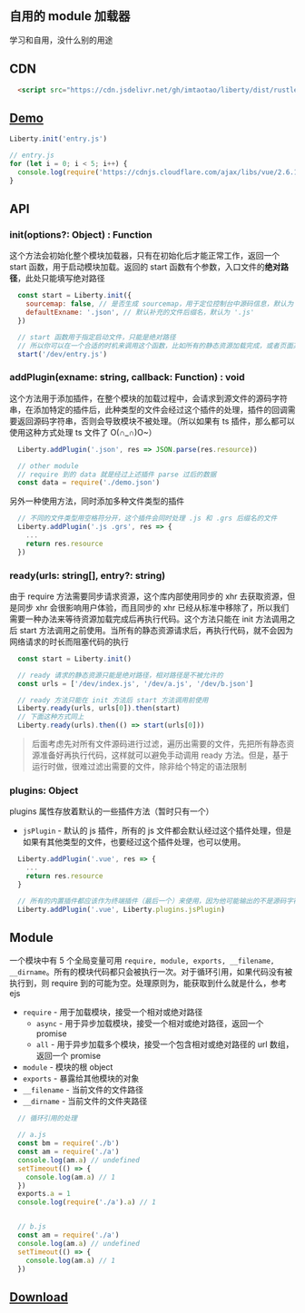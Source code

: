 ## 自用的 module 加载器
学习和自用，没什么别的用途

## CDN
```html
  <script src="https://cdn.jsdelivr.net/gh/imtaotao/liberty/dist/rustle-module.min.js"></script>
```

## [Demo](./dev)
```js
Liberty.init('entry.js')

// entry.js
for (let i = 0; i < 5; i++) {
  console.log(require('https://cdnjs.cloudflare.com/ajax/libs/vue/2.6.10/vue.common.dev.js'));
}
```

## API
### init(options?: Object) : Function
这个方法会初始化整个模块加载器，只有在初始化后才能正常工作，返回一个 start 函数，用于启动模块加载。返回的 start 函数有个参数，入口文件的**绝对路径**，此处只能填写绝对路径

```js
  const start = Liberty.init({
    sourcemap: false, // 是否生成 sourcemap，用于定位控制台中源码信息，默认为 ture
    defaultExname: '.json', // 默认补充的文件后缀名，默认为 '.js'
  })

  // start 函数用于指定启动文件，只能是绝对路径
  // 所以你可以在一个合适的时机来调用这个函数，比如所有的静态资源加载完成，或者页面某些节点渲染完成后
  start('/dev/entry.js')
```

### addPlugin(exname: string, callback: Function) : void
这个方法用于添加插件，在整个模块的加载过程中，会请求到源文件的源码字符串，在添加特定的插件后，此种类型的文件会经过这个插件的处理，插件的回调需要返回源码字符串，否则会导致模块不被处理。（所以如果有 ts 插件，那么都可以使用这种方式处理 ts 文件了 O(∩_∩)O~）

```js
  Liberty.addPlugin('.json', res => JSON.parse(res.resource))

  // other module
  // require 到的 data 就是经过上述插件 parse 过后的数据
  const data = require('./demo.json')
```

另外一种使用方法，同时添加多种文件类型的插件
```js
  // 不同的文件类型用空格符分开，这个插件会同时处理 .js 和 .grs 后缀名的文件
  Liberty.addPlugin('.js .grs', res => {
    ...
    return res.resource
  })
```

### ready(urls: string[], entry?: string)
由于 require 方法需要同步请求资源，这个库内部使用同步的 xhr 去获取资源，但是同步 xhr 会很影响用户体验，而且同步的 xhr 已经从标准中移除了，所以我们需要一种办法来等待资源加载完成后再执行代码。这个方法只能在 init 方法调用之后 start 方法调用之前使用。当所有的静态资源请求后，再执行代码，就不会因为网络请求的时长而阻塞代码的执行

```js
  const start = Liberty.init()

  // ready 请求的静态资源只能是绝对路径，相对路径是不被允许的
  const urls = ['/dev/index.js', '/dev/a.js', '/dev/b.json']

  // ready 方法只能在 init 方法后 start 方法调用前使用
  Liberty.ready(urls, urls[0]).then(start)
  // 下面这种方式同上
  Liberty.ready(urls).then(() => start(urls[0]))
```
> 后面考虑先对所有文件源码进行过滤，遍历出需要的文件，先把所有静态资源准备好再执行代码，这样就可以避免手动调用 ready 方法。但是，基于运行时做，很难过滤出需要的文件，除非给个特定的语法限制

### plugins: Object
plugins 属性存放着默认的一些插件方法（暂时只有一个）

- `jsPlugin` - 默认的 js 插件，所有的 js 文件都会默认经过这个插件处理，但是如果有其他类型的文件，也要经过这个插件处理，也可以使用。

```js
  Liberty.addPlugin('.vue', res => {
    ...
    return res.resource
  }

  // 所有的内置插件都应该作为终端插件（最后一个）来使用，因为他可能输出的不是源码字符串
  Liberty.addPlugin('.vue', Liberty.plugins.jsPlugin)
```

## Module
一个模块中有 5 个全局变量可用 `require, module, exports, __filename, __dirname`。所有的模块代码都只会被执行一次。对于循环引用，如果代码没有被执行到，则 require 到的可能为空。处理原则为，能获取到什么就是什么，参考 ejs

- `require` - 用于加载模块，接受一个相对或绝对路径
  + `async` - 用于异步加载模块，接受一个相对或绝对路径，返回一个 promise
  + `all` - 用于异步加载多个模块，接受一个包含相对或绝对路径的 url 数组，返回一个 promise
- `module` - 模块的根 object
- `exports` - 暴露给其他模块的对象
- `__filename` - 当前文件的文件路径
- `__dirname` - 当前文件的文件夹路径

```js
  // 循环引用的处理

  // a.js
  const bm = require('./b')
  const am = require('./a')
  console.log(am.a) // undefined
  setTimeout(() => {
    console.log(am.a) // 1
  })
  exports.a = 1
  console.log(require('./a').a) // 1


  // b.js
  const am = require('./a')
  console.log(am.a) // undefined
  setTimeout(() => {
    console.log(am.a) // 1
  })
```

<h2>
  <a download=Liberty href=https://raw.githubusercontent.com/imtaotao/liberty/master/dist/rustle-module.min.js>Download</a>
<h2>